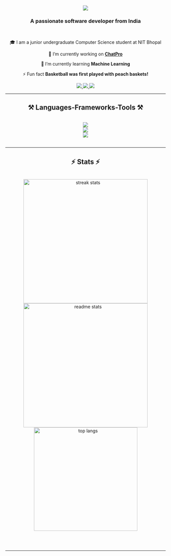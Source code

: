 <!--
**Harsh-Agrawal96/Harsh-Agrawal96** is a ✨ _special_ ✨ repository because its `README.md` (this file) appears on your GitHub profile.

<img align="right" src="https://visitor-badge.laobi.icu/badge?page_id=Harsh-Agrawal96.Harsh-Agrawal96" />

-->

<h1 align="center">
    <img src="https://readme-typing-svg.herokuapp.com/?font=Righteous&size=35&center=true&vCenter=true&width=500&height=70&duration=4000&lines=Hi+There!+👋;+I'm+Harsh+Agrawal!;" />
</h1>

<h3 align="center">A passionate software developer from India</h3>

<br/>

<div align="center">

 🎓 I am a junior undergraduate Computer Science student at NIT Bhopal
 
 🔭 I’m currently working on **[ChatPro](https://github.com/Harsh-Agrawal96/ChatPro)**
 
 🌱 I’m currently learning **Machine Learning**

⚡ Fun fact **Basketball was first played with peach baskets!**

 </div>
 
<div align="center"> 

  <a href="mailto:harshagrawal9650@gmail.com">
    <img src="https://img.shields.io/badge/Gmail-333333?style=for-the-badge&logo=gmail&logoColor=red" />
  </a>
  <a href="https://www.linkedin.com/in/harsh-agrawal-150916262/" target="_blank">
    <img src="https://img.shields.io/badge/LinkedIn-0077B5?style=for-the-badge&logo=linkedin&logoColor=white" target="_blank" />
  </a>
    <a href="" target="_blank">
     <img src="https://img.shields.io/badge/Portfolio-FF5722?style=for-the-badge&logo=todoist&logoColor=white" target="_blank" /> <!-- sqlite, safari, google-chrome are other good icon options -->
  </a>

</div>

 <hr/>
 
<h2 align="center">⚒️ Languages-Frameworks-Tools ⚒️</h2>
<br/>
<div align="center">
    <img src="https://skillicons.dev/icons?i=javascript,java,express,bootstrap,nodejs,react,mui,html,css" /><br/>
    <img src="https://skillicons.dev/icons?i=github,mongodb,mysql,figma,git,docker,vercel" /><br>
    <img src="https://skillicons.dev/icons?i=linux,postman,vscode,idea" /><br>
</div>

<br/>

<hr/>

<h2 align="center">⚡ Stats ⚡</h2>
<br>
<div align=center>
  <img width=390 src="https://github-readme-streak-stats-salesp07.vercel.app/?user=Harsh-Agrawal96&count_private=true&theme=react&border_radius=10" alt="streak stats"/>
  <img width=390 src="https://github-readme-stats-salesp07.vercel.app/api?username=Harsh-Agrawal96&count_private=true&show_icons=true&theme=react&rank_icon=github&border_radius=10" alt="readme stats" />
  <br/>
  <img width=325 align="center" src="https://github-readme-stats.vercel.app/api/top-langs/?username=Harsh-Agrawal96&theme=radical&hide_border=false&include_all_commits=false&count_private=false&layout=compact" alt="top langs" />
</div>

<br/><br/>

<hr/>

<br/>
